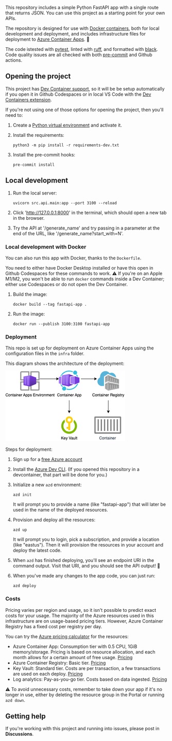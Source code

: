 This repository includes a simple Python FastAPI app with a single route that returns JSON.
You can use this project as a starting point for your own APIs.

The repository is designed for use with [Docker containers](https://www.docker.com/), both for local development and deployment, and includes infrastructure files for deployment to [Azure Container Apps](https://learn.microsoft.com/azure/container-apps/overview). 🐳

The code istested with [pytest](https://docs.pytest.org/en/7.2.x/),
linted with [ruff](https://github.com/charliermarsh/ruff), and formatted with [black](https://black.readthedocs.io/en/stable/).
Code quality issues are all checked with both [pre-commit](https://pre-commit.com/) and Github actions.

## Opening the project

This project has [Dev Container support](https://code.visualstudio.com/docs/devcontainers/containers), so it will be be setup automatically if you open it in Github Codespaces or in local VS Code with the [Dev Containers extension](https://marketplace.visualstudio.com/items?itemName=ms-vscode-remote.remote-containers).

If you're not using one of those options for opening the project, then you'll need to:

1. Create a [Python virtual environment](https://docs.python.org/3/tutorial/venv.html#creating-virtual-environments) and activate it.

2. Install the requirements:

    ```shell
    python3 -m pip install -r requirements-dev.txt
    ```

3. Install the pre-commit hooks:

    ```shell
    pre-commit install
    ```

## Local development

1. Run the local server:

    ```shell
    uvicorn src.api.main:app --port 3100 --reload
    ```

3. Click 'http://127.0.0.1:8000' in the terminal, which should open a new tab in the browser.

4. Try the API at '/generate_name' and try passing in a parameter at the end of the URL, like '/generate_name?start_with=N'.

### Local development with Docker

You can also run this app with Docker, thanks to the `Dockerfile`.

You need to either have Docker Desktop installed or have this open in Github Codespaces for these commands to work. ⚠️ If you're on an Apple M1/M2, you won't be able to run `docker` commands inside a Dev Container; either use Codespaces or do not open the Dev Container.

1. Build the image:

    ```
    docker build --tag fastapi-app .
    ```

2. Run the image:

    ```
    docker run --publish 3100:3100 fastapi-app
    ```

### Deployment

This repo is set up for deployment on Azure Container Apps using the configuration files in the `infra` folder.

This diagram shows the architecture of the deployment:

![Diagram of app architecture: Azure Container Apps environment, Azure Container App, Azure Container Registry, Container, and Key Vault](readme_diagram.png)

Steps for deployment:

1. Sign up for a [free Azure account](https://azure.microsoft.com/free/)
2. Install the [Azure Dev CLI](https://learn.microsoft.com/azure/developer/azure-developer-cli/install-azd). (If you opened this repository in a devcontainer, that part will be done for you.)
3. Initialize a new `azd` environment:

    ```shell
    azd init
    ```

    It will prompt you to provide a name (like "fastapi-app") that will later be used in the name of the deployed resources.

4. Provision and deploy all the resources:

    ```shell
    azd up
    ```

    It will prompt you to login, pick a subscription, and provide a location (like "eastus"). Then it will provision the resources in your account and deploy the latest code.

4. When `azd` has finished deploying, you'll see an endpoint URI in the command output. Visit that URI, and you should see the API output! 🎉

5. When you've made any changes to the app code, you can just run:

    ```shell
    azd deploy
    ```

### Costs

Pricing varies per region and usage, so it isn't possible to predict exact costs for your usage.
The majority of the Azure resources used in this infrastructure are on usage-based pricing tiers.
However, Azure Container Registry has a fixed cost per registry per day.

You can try the [Azure pricing calculator](https://azure.com/e/a0b45ff4228d46baa8ca1dbd15d62afa) for the resources:

- Azure Container App: Consumption tier with 0.5 CPU, 1GiB memory/storage. Pricing is based on resource allocation, and each month allows for a certain amount of free usage. [Pricing](https://azure.microsoft.com/pricing/details/container-apps/)
- Azure Container Registry: Basic tier. [Pricing](https://azure.microsoft.com/pricing/details/container-registry/)
- Key Vault: Standard tier. Costs are per transaction, a few transactions are used on each deploy. [Pricing](https://azure.microsoft.com/pricing/details/key-vault/)
- Log analytics: Pay-as-you-go tier. Costs based on data ingested. [Pricing](https://azure.microsoft.com/pricing/details/monitor/)

⚠️ To avoid unnecessary costs, remember to take down your app if it's no longer in use,
either by deleting the resource group in the Portal or running `azd down`.


## Getting help

If you're working with this project and running into issues, please post in **Discussions**.

